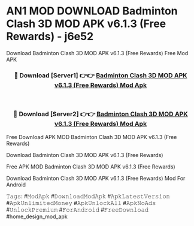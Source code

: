 # AN1 MOD DOWNLOAD Badminton Clash 3D MOD APK v6.1.3 (Free Rewards) - j6e52
Download Badminton Clash 3D MOD APK v6.1.3 (Free Rewards) Free Mod APK

<div align="center">
<h3>🔴 Download [Server1] 👉👉 <a href="https://apk-comot.site?title=Badminton_Clash_3D_MOD_APK_v6.1.3_(Free_Rewards)">Badminton Clash 3D MOD APK v6.1.3 (Free Rewards) Mod Apk</a></h3><br>

<h3>🔴 Download [Server2] 👉👉 <a href="https://apk-comot.site?title=Badminton_Clash_3D_MOD_APK_v6.1.3_(Free_Rewards)">Badminton Clash 3D MOD APK v6.1.3 (Free Rewards) Mod Apk</a></h3>
</div>


Free Download APK MOD Badminton Clash 3D MOD APK v6.1.3 (Free Rewards)

Download Badminton Clash 3D MOD APK v6.1.3 (Free Rewards) 

Free APK MOD Badminton Clash 3D MOD APK v6.1.3 (Free Rewards) 

Download Badminton Clash 3D MOD APK v6.1.3 (Free Rewards) Mod For Android

𝚃𝚊𝚐𝚜: #𝙼𝚘𝚍𝙰𝚙𝚔 #𝙳𝚘𝚠𝚗𝚕𝚘𝚊𝚍𝙼𝚘𝚍𝙰𝚙𝚔 #𝙰𝚙𝚔𝙻𝚊𝚝𝚎𝚜𝚝𝚅𝚎𝚛𝚜𝚒𝚘𝚗 #𝙰𝚙𝚔𝚄𝚗𝚕𝚒𝚖𝚒𝚝𝚎𝚍𝙼𝚘𝚗𝚎𝚢 #𝙰𝚙𝚔𝚄𝚗𝚕𝚘𝚌𝚔𝙰𝚕𝚕 #𝙰𝚙𝚔𝙽𝚘𝙰𝚍𝚜 #𝚄𝚗𝚕𝚘𝚌𝚔𝙿𝚛𝚎𝚖𝚒𝚞𝚖 #𝙵𝚘𝚛𝙰𝚗𝚍𝚛𝚘𝚒𝚍 #𝙵𝚛𝚎𝚎𝙳𝚘𝚠𝚗𝚕𝚘𝚊𝚍 #home_design_mod_apk